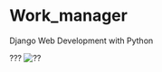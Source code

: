 # Work_manager
Django Web Development with Python

???
![??](https://github.com/jwh5566/Work_manager/tree/master/static/images/index.jpg)
